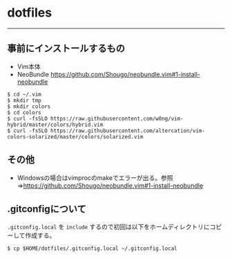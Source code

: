 # dotfiles
----

## 事前にインストールするもの

* Vim本体
* NeoBundle https://github.com/Shougo/neobundle.vim#1-install-neobundle

```
$ cd ~/.vim
$ mkdir tmp
$ mkdir colors
$ cd colors
$ curl -fsSLO https://raw.githubusercontent.com/w0ng/vim-hybrid/master/colors/hybrid.vim
$ curl -fsSLO https://raw.githubusercontent.com/altercation/vim-colors-solarized/master/colors/solarized.vim
```

## その他 

* Windowsの場合はvimprocのmakeでエラーが出る。参照⇒https://github.com/Shougo/neobundle.vim#1-install-neobundle


## .gitconfigについて

`.gitconfig.local` を `include` するので初回は以下をホームディレクトリにコピーして作成する。


```
$ cp $HOME/dotfiles/.gitconfig.local ~/.gitconfig.local
```

